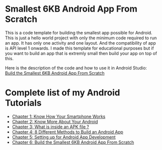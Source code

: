 # Smallest 6KB Android App From Scratch

This is a code template for building the smallest app possible for Android. This is just a hello world project with only the minimum code required to run an app. It has only one activity and one layout. And the compatibility of app is API level 1 onwards. I made this template for educational purposes but if you want to build an app that is extremly small then build your app on top of this.

Here is the description of the code and how to use it in Android Studio: [Build the Smallest 6KB Android App From Scratch](https://www.innoventionist.com/build-the-smallest-6kb-android-app-from-scratch/)

# Complete list of my Android Tutorials

* [Chapter 1: Know How Your Smartphone Works](https://www.innoventionist.com/know-how-your-smartphone-works/)
* [Chapter 2: Know More About Your Android](https://www.innoventionist.com/know-more-about-your-android/)
* [Chapter 3: What is inside an APK file ?](https://www.innoventionist.com/what-is-inside-an-apk-file/)
* [Chapter 4: 8 Different Methods to Build an Android App](https://www.innoventionist.com/eight-different-methods-to-build-android-app-apk/)
* [Chapter 5: Setting up for Android App Development](https://www.innoventionist.com/setting-up-for-android-app-development/)
* [Chapter 6: Build the Smallest 6KB Android App From Scratch](https://www.innoventionist.com/build-the-smallest-6kb-android-app-from-scratch/)
